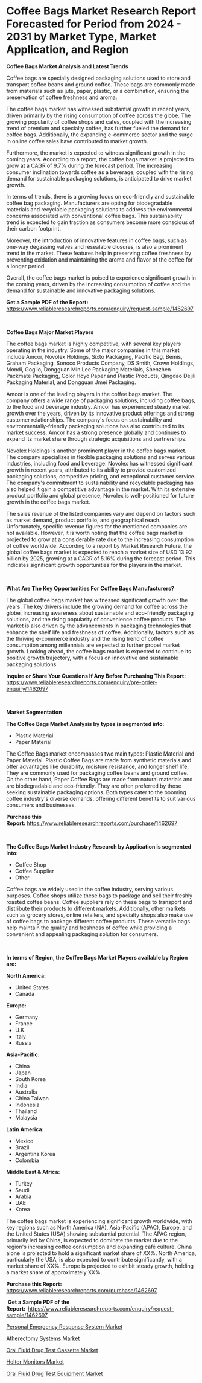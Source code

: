 <p><h1>Coffee Bags Market Research Report Forecasted for Period from 2024 -  2031 by Market Type, Market Application, and Region</h1></p><p><strong>Coffee Bags Market Analysis and Latest Trends</strong></p>
<p><p>Coffee bags are specially designed packaging solutions used to store and transport coffee beans and ground coffee. These bags are commonly made from materials such as jute, paper, plastic, or a combination, ensuring the preservation of coffee freshness and aroma.</p><p>The coffee bags market has witnessed substantial growth in recent years, driven primarily by the rising consumption of coffee across the globe. The growing popularity of coffee shops and cafes, coupled with the increasing trend of premium and specialty coffee, has further fueled the demand for coffee bags. Additionally, the expanding e-commerce sector and the surge in online coffee sales have contributed to market growth.</p><p>Furthermore, the market is expected to witness significant growth in the coming years. According to a report, the coffee bags market is projected to grow at a CAGR of 9.7% during the forecast period. The increasing consumer inclination towards coffee as a beverage, coupled with the rising demand for sustainable packaging solutions, is anticipated to drive market growth.</p><p>In terms of trends, there is a growing focus on eco-friendly and sustainable coffee bag packaging. Manufacturers are opting for biodegradable materials and recyclable packaging solutions to address the environmental concerns associated with conventional coffee bags. This sustainability trend is expected to gain traction as consumers become more conscious of their carbon footprint.</p><p>Moreover, the introduction of innovative features in coffee bags, such as one-way degassing valves and resealable closures, is also a prominent trend in the market. These features help in preserving coffee freshness by preventing oxidation and maintaining the aroma and flavor of the coffee for a longer period.</p><p>Overall, the coffee bags market is poised to experience significant growth in the coming years, driven by the increasing consumption of coffee and the demand for sustainable and innovative packaging solutions.</p></p>
<p><strong>Get a Sample PDF of the Report:&nbsp;</strong> <a href="https://www.reliableresearchreports.com/enquiry/request-sample/1462697">https://www.reliableresearchreports.com/enquiry/request-sample/1462697</a></p>
<p>&nbsp;</p>
<p><strong>Coffee Bags Major Market Players</strong></p>
<p><p>The coffee bags market is highly competitive, with several key players operating in the industry. Some of the major companies in this market include Amcor, Novolex Holdings, Sixto Packaging, Pacific Bag, Bemis, Graham Packaging, Sonoco Products Company, DS Smith, Crown Holdings, Mondi, Goglio, Dongguan Min Lee Packaging Materials, Shenzhen Packmate Packaging, Color Hoyo Paper and Plastic Products, Qingdao Dejili Packaging Material, and Dongguan Jmei Packaging.</p><p>Amcor is one of the leading players in the coffee bags market. The company offers a wide range of packaging solutions, including coffee bags, to the food and beverage industry. Amcor has experienced steady market growth over the years, driven by its innovative product offerings and strong customer relationships. The company's focus on sustainability and environmentally-friendly packaging solutions has also contributed to its market success. Amcor has a strong presence globally and continues to expand its market share through strategic acquisitions and partnerships.</p><p>Novolex Holdings is another prominent player in the coffee bags market. The company specializes in flexible packaging solutions and serves various industries, including food and beverage. Novolex has witnessed significant growth in recent years, attributed to its ability to provide customized packaging solutions, competitive pricing, and exceptional customer service. The company's commitment to sustainability and recyclable packaging has also helped it gain a competitive advantage in the market. With its extensive product portfolio and global presence, Novolex is well-positioned for future growth in the coffee bags market.</p><p>The sales revenue of the listed companies vary and depend on factors such as market demand, product portfolio, and geographical reach. Unfortunately, specific revenue figures for the mentioned companies are not available. However, it is worth noting that the coffee bags market is projected to grow at a considerable rate due to the increasing consumption of coffee worldwide. According to a report by Market Research Future, the global coffee bags market is expected to reach a market size of USD 13.92 billion by 2025, growing at a CAGR of 5.16% during the forecast period. This indicates significant growth opportunities for the players in the market.</p></p>
<p>&nbsp;</p>
<p><strong>What Are The Key Opportunities For Coffee Bags Manufacturers?</strong></p>
<p><p>The global coffee bags market has witnessed significant growth over the years. The key drivers include the growing demand for coffee across the globe, increasing awareness about sustainable and eco-friendly packaging solutions, and the rising popularity of convenience coffee products. The market is also driven by the advancements in packaging technologies that enhance the shelf life and freshness of coffee. Additionally, factors such as the thriving e-commerce industry and the rising trend of coffee consumption among millennials are expected to further propel market growth. Looking ahead, the coffee bags market is expected to continue its positive growth trajectory, with a focus on innovative and sustainable packaging solutions.</p></p>
<p><strong>Inquire or Share Your Questions If Any Before Purchasing This Report:</strong> <a href="https://www.reliableresearchreports.com/enquiry/pre-order-enquiry/1462697">https://www.reliableresearchreports.com/enquiry/pre-order-enquiry/1462697</a></p>
<p>&nbsp;</p>
<p><strong>Market Segmentation</strong></p>
<p><strong>The Coffee Bags Market Analysis by types is segmented into:</strong></p>
<p><ul><li>Plastic Material</li><li>Paper Material</li></ul></p>
<p><p>The Coffee Bags market encompasses two main types: Plastic Material and Paper Material. Plastic Coffee Bags are made from synthetic materials and offer advantages like durability, moisture resistance, and longer shelf life. They are commonly used for packaging coffee beans and ground coffee. On the other hand, Paper Coffee Bags are made from natural materials and are biodegradable and eco-friendly. They are often preferred by those seeking sustainable packaging options. Both types cater to the booming coffee industry's diverse demands, offering different benefits to suit various consumers and businesses.</p></p>
<p><strong>Purchase this Report:&nbsp;</strong><a href="https://www.reliableresearchreports.com/purchase/1462697">https://www.reliableresearchreports.com/purchase/1462697</a></p>
<p>&nbsp;</p>
<p><strong>The Coffee Bags Market Industry Research by Application is segmented into:</strong></p>
<p><ul><li>Coffee Shop</li><li>Coffee Supplier</li><li>Other</li></ul></p>
<p><p>Coffee bags are widely used in the coffee industry, serving various purposes. Coffee shops utilize these bags to package and sell their freshly roasted coffee beans. Coffee suppliers rely on these bags to transport and distribute their products to different markets. Additionally, other markets such as grocery stores, online retailers, and specialty shops also make use of coffee bags to package different coffee products. These versatile bags help maintain the quality and freshness of coffee while providing a convenient and appealing packaging solution for consumers.</p></p>
<p>&nbsp;</p>
<p><strong>In terms of Region, the Coffee Bags Market Players available by Region are:</strong></p>
<p>
    <p> <strong> North America: </strong>
        <ul>
            <li>United States</li>
            <li>Canada</li>
        </ul>
        </p> 
    <p> <strong> Europe: </strong>
        <ul>
            <li>Germany</li>
            <li>France</li>
            <li>U.K.</li>
            <li>Italy</li>
            <li>Russia</li>
        </ul>
        </p> 
    <p> <strong> Asia-Pacific: </strong>
        <ul>
            <li>China</li>
            <li>Japan</li>
            <li>South Korea</li>
            <li>India</li>
            <li>Australia</li>
            <li>China Taiwan</li>
            <li>Indonesia</li>
            <li>Thailand</li>
            <li>Malaysia</li>
        </ul>
        </p> 
    <p> <strong> Latin America: </strong>
        <ul>
            <li>Mexico</li>
            <li>Brazil</li>
            <li>Argentina Korea</li>
            <li>Colombia</li>
        </ul>
        </p> 
    <p> <strong> Middle East & Africa: </strong>
        <ul>
            <li>Turkey</li>
            <li>Saudi</li>
            <li>Arabia</li>
            <li>UAE</li>
            <li>Korea</li>
        </ul>
    </p>
    </p>
<p><p>The coffee bags market is experiencing significant growth worldwide, with key regions such as North America (NA), Asia-Pacific (APAC), Europe, and the United States (USA) showing substantial potential. The APAC region, primarily led by China, is expected to dominate the market due to the region's increasing coffee consumption and expanding café culture. China alone is projected to hold a significant market share of XX%. North America, particularly the USA, is also expected to contribute significantly, with a market share of XX%. Europe is projected to exhibit steady growth, holding a market share of approximately XX%.</p></p>
<p><strong>Purchase this Report: </strong><a href="https://www.reliableresearchreports.com/purchase/1462697">https://www.reliableresearchreports.com/purchase/1462697</a></p>
<p>&nbsp;<strong>Get a Sample PDF of the Report:&nbsp;&nbsp;</strong><a href="https://www.reliableresearchreports.com/enquiry/request-sample/1462697">https://www.reliableresearchreports.com/enquiry/request-sample/1462697</a></p>
<p><strong></strong></p>
<p><p><a href="https://www.linkedin.com/pulse/personal-emergency-response-system-market-share-amp-new-trends-aw3ee?trackingId=lRobOdQQS%2Fmvql%2BdLJZPnA%3D%3D">Personal Emergency Response System Market</a></p><p><a href="https://www.linkedin.com/pulse/atherectomy-systems-market-size-evaluating-its-trends-growth-jn8ze?trackingId=5IySReRjSFCnbZ%2Ff5Dy5aA%3D%3D">Atherectomy Systems Market</a></p><p><a href="https://github.com/sofyaavrova/Market-Research-Report-List-2/blob/main/oral-fluid-drug-test-cassette-market.md">Oral Fluid Drug Test Cassette Market</a></p><p><a href="https://www.linkedin.com/pulse/holter-monitors-market-challenges-opportunities-growth-drivers-vvque?trackingId=7XfRuob5R9C8N7L7MnUFBQ%3D%3D">Holter Monitors Market</a></p><p><a href="https://github.com/kholmovskayalyudmila/Market-Research-Report-List-2/blob/main/oral-fluid-drug-test-equipment-market.md">Oral Fluid Drug Test Equipment Market</a></p></p>